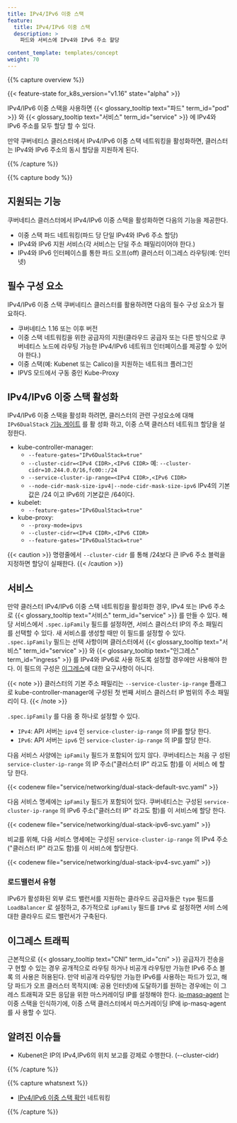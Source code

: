 ```yaml
---
title: IPv4/IPv6 이중 스택
feature:
  title: IPv4/IPv6 이중 스택
  description: >
    파드와 서비스에 IPv4와 IPv6 주소 할당

content_template: templates/concept
weight: 70
---
```


{{% capture overview %}}

{{< feature-state for_k8s_version="v1.16" state="alpha" >}}

IPv4/IPv6 이중 스택을 사용하면
{{< glossary_tooltip text="파드" term_id="pod" >}} 와
{{< glossary_tooltip text="서비스" term_id="service" >}} 에 IPv4와 IPv6 주소를
모두 할당 할 수 있다.

만약 쿠버네티스 클러스터에서 IPv4/IPv6 이중 스택 네트워킹을 활성화하면, 클러스터
는 IPv4와 IPv6 주소의 동시 할당을 지원하게 된다.

{{% /capture %}}

{{% capture body %}}

## 지원되는 기능

쿠버네티스 클러스터에서 IPv4/IPv6 이중 스택을 활성화하면 다음의 기능을 제공한다.

- 이중 스택 파드 네트워킹(파드 당 단일 IPv4와 IPv6 주소 할당)
- IPv4와 IPv6 지원 서비스(각 서비스는 단일 주소 패밀리이어야 한다.)
- IPv4와 IPv6 인터페이스를 통한 파드 오프(off) 클러스터 이그레스 라우팅(예: 인터
  넷)

## 필수 구성 요소

IPv4/IPv6 이중 스택 쿠버네티스 클러스터를 활용하려면 다음의 필수 구성 요소가 필
요하다.

- 쿠버네티스 1.16 또는 이후 버전
- 이중 스택 네트워킹을 위한 공급자의 지원(클라우드 공급자 또는 다른 방식으로 쿠
  버네티스 노드에 라우팅 가능한 IPv4/IPv6 네트워크 인터페이스를 제공할 수 있어야
  한다.)
- 이중 스택(예: Kubenet 또는 Calico)을 지원하는 네트워크 플러그인
- IPVS 모드에서 구동 중인 Kube-Proxy

## IPv4/IPv6 이중 스택 활성화

IPv4/IPv6 이중 스택을 활성화 하려면, 클러스터의 관련 구성요소에 대해
`IPv6DualStack`
[기능 게이트](/docs/reference/command-line-tools-reference/feature-gates/) 를 활
성화 하고, 이중 스택 클러스터 네트워크 할당을 설정한다.

- kube-controller-manager:
  - `--feature-gates="IPv6DualStack=true"`
  - `--cluster-cidr=<IPv4 CIDR>,<IPv6 CIDR>` 예:
    `--cluster-cidr=10.244.0.0/16,fc00::/24`
  - `--service-cluster-ip-range=<IPv4 CIDR>,<IPv6 CIDR>`
  - `--node-cidr-mask-size-ipv4|--node-cidr-mask-size-ipv6` IPv4의 기본값은 /24
    이고 IPv6의 기본값은 /64이다.
- kubelet:
  - `--feature-gates="IPv6DualStack=true"`
- kube-proxy:
  - `--proxy-mode=ipvs`
  - `--cluster-cidr=<IPv4 CIDR>,<IPv6 CIDR>`
  - `--feature-gates="IPv6DualStack=true"`

{{< caution >}} 명령줄에서 `--cluster-cidr` 를 통해 /24보다 큰 IPv6 주소 블럭을
지정하면 할당이 실패한다. {{< /caution >}}

## 서비스

만약 클러스터 IPv4/IPv6 이중 스택 네트워킹을 활성화한 경우, IPv4 또는 IPv6 주소
로 {{< glossary_tooltip text="서비스" term_id="service" >}} 를 만들 수 있다. 해
당 서비스에서 `.spec.ipFamily` 필드를 설정하면, 서비스 클러스터 IP의 주소 패밀리
를 선택할 수 있다. 새 서비스를 생성할 때만 이 필드를 설정할 수 있다.
`.spec.ipFamily` 필드는 선택 사항이며 클러스터에서
{{< glossary_tooltip text="서비스" term_id="service" >}} 와
{{< glossary_tooltip text="인그레스" term_id="ingress" >}} 를 IPv4와 IPv6로 사용
하도록 설정할 경우에만 사용해야 한다. 이 필드의 구성은
[이그레스](#이그레스-트래픽)에 대한 요구사항이 아니다.

{{< note >}} 클러스터의 기본 주소 패밀리는 `--service-cluster-ip-range` 플래그로
kube-controller-manager에 구성된 첫 번째 서비스 클러스터 IP 범위의 주소 패밀리이
다. {{< /note >}}

`.spec.ipFamily` 를 다음 중 하나로 설정할 수 있다.

- `IPv4`: API 서버는 `ipv4` 인 `service-cluster-ip-range` 의 IP를 할당 한다.
- `IPv6`: API 서버는 `ipv6` 인 `service-cluster-ip-range` 의 IP를 할당 한다.

다음 서비스 사양에는 `ipFamily` 필드가 포함되어 있지 않다. 쿠버네티스는 처음 구
성된 `service-cluster-ip-range` 의 IP 주소("클러스터 IP" 라고도 함)를 이 서비스
에 할당 한다.

{{< codenew file="service/networking/dual-stack-default-svc.yaml" >}}

다음 서비스 명세에는 `ipFamily` 필드가 포함되어 있다. 쿠버네티스는 구성된
`service-cluster-ip-range` 의 IPv6 주소("클러스터 IP" 라고도 함)를 이 서비스에
할당 한다.

{{< codenew file="service/networking/dual-stack-ipv6-svc.yaml" >}}

비교를 위해, 다음 서비스 명세에는 구성된 `service-cluster-ip-range` 의 IPv4 주소
("클러스터 IP" 라고도 함)를 이 서비스에 할당한다.

{{< codenew file="service/networking/dual-stack-ipv4-svc.yaml" >}}

### 로드밸런서 유형

IPv6가 활성화된 외부 로드 밸런서를 지원하는 클라우드 공급자들은 `type` 필드를
`LoadBalancer` 로 설정하고, 추가적으로 `ipFamily` 필드를 `IPv6` 로 설정하면 서비
스에 대한 클라우드 로드 밸런서가 구축된다.

## 이그레스 트래픽

근본적으로 {{< glossary_tooltip text="CNI" term_id="cni" >}} 공급자가 전송을 구
현할 수 있는 경우 공개적으로 라우팅 하거나 비공개 라우팅만 가능한 IPv6 주소 블록
의 사용은 허용된다. 만약 비공개 라우팅만 가능한 IPv6를 사용하는 파드가 있고, 해
당 파드가 오프 클러스터 목적지(예: 공용 인터넷)에 도달하기를 원하는 경우에는 이
그레스 트래픽과 모든 응답을 위한 마스커레이딩 IP를 설정해야 한다.
[ip-masq-agent](https://github.com/kubernetes-incubator/ip-masq-agent) 는 이중
스택을 인식하기에, 이중 스택 클러스터에서 마스커레이딩 IP에 ip-masq-agent 를 사
용할 수 있다.

## 알려진 이슈들

- Kubenet은 IP의 IPv4,IPv6의 위치 보고를 강제로 수행한다. (--cluster-cidr)

{{% /capture %}}

{{% capture whatsnext %}}

- [IPv4/IPv6 이중 스택 확인](/docs/tasks/network/validate-dual-stack) 네트워킹

{{% /capture %}}
